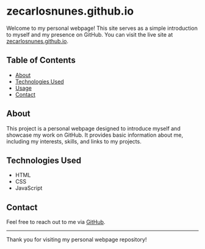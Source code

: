 # zecarlosnunes.github.io

Welcome to my personal webpage! This site serves as a simple introduction to myself and my presence on GitHub. You can visit the live site at [zecarlosnunes.github.io](https://zecarlosnunes.github.io).

## Table of Contents

- [About](#about)
- [Technologies Used](#technologies-used)
- [Usage](#usage)
- [Contact](#contact)

## About

This project is a personal webpage designed to introduce myself and showcase my work on GitHub. It provides basic information about me, including my interests, skills, and links to my projects.

## Technologies Used

- HTML
- CSS
- JavaScript

## Contact

Feel free to reach out to me via [GitHub](https://github.com/zecarlosnunes).

---

Thank you for visiting my personal webpage repository!